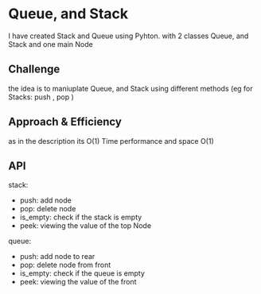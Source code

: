 # Queue, and Stack
<!-- Short summary or background information -->
I have created Stack and Queue using Pyhton. with 2 classes Queue, and Stack and one main Node

## Challenge
<!-- Description of the challenge -->
the idea is to maniuplate Queue, and Stack using different methods (eg for Stacks: push , pop )

## Approach & Efficiency
<!-- What approach did you take? Why? What is the Big O space/time for this approach? -->
as in the description its O(1) Time performance and space O(1)

## API
<!-- Description of each method publicly available to your Stack and Queue-->
stack:
- push: add node
- pop: delete node
- is_empty: check if the stack is empty
- peek: viewing the value of the top Node

queue:
- push: add node to rear
- pop: delete node from front
- is_empty: check if the queue is empty
- peek: viewing the value of the front
